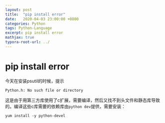 ```yaml
---
layout: post
title:  "pip install error"
date:   2020-04-03 23:00:00 +0800
categories: Python
tags: Python-Language
excerpt: pip install error
mathjax: true
typora-root-url: ../
---
```


# pip install error

今天在安装psutil的时候，提示

`Python.h: No such file or directory`

这是由于用第三方库使用了c扩展，需要编译，然后又找不到头文件和静态库导致的。编译这些c库需要的依赖库由`python dev`提供，需要安装：

`yum install -y python-devel`

